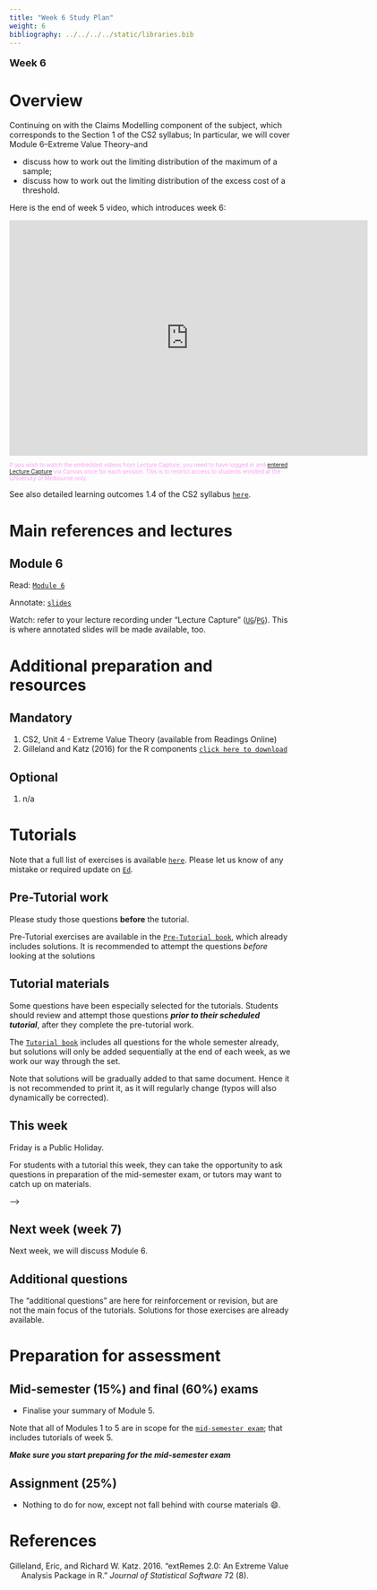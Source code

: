 ```yaml
---
title: "Week 6 Study Plan"
weight: 6
bibliography: ../../../../static/libraries.bib
---
```


<p style="font-size:18px;font-weight:bold;">
Week 6
</p>

# Overview

<!-- This week, we will cover the following topics: -->

Continuing on with the Claims Modelling component of the subject, which corresponds to the Section 1 of the CS2 syllabus; In particular, we will cover Module 6–Extreme Value Theory–and

- discuss how to work out the limiting distribution of the maximum of a sample;
- discuss how to work out the limiting distribution of the excess cost of a threshold.

Here is the end of week 5 video, which introduces week 6:

<iframe height="420" width="640" allowfullscreen frameborder="0" src="https://echo360.net.au/media/7a7d4ef8-99ba-4ab5-9c7a-075578fa11d2/public?autoplay=false&amp;automute=false">
</iframe>
<p style="font-size:10px;color: rgb(252, 156, 249);">
If you wish to watch the embedded videos from Lecture Capture, you need to have logged in and <a href="https://canvas.lms.unimelb.edu.au/courses/150864/external_tools/701">entered Lecture Capture</a> via Canvas once for each session. This is to restrict access to students enrolled at the University of Melbourne only.
</p>

See also detailed learning outcomes 1.4 of the CS2 syllabus [`here`](../../0-subject-guide/SILO).

# Main references and lectures

## Module 6

Read: [`Module 6`](../../1-claims-modelling/m6-extreme-value-theory)

Annotate: [`slides`](../../../output/23-GIM-M6-lec.pdf)
<!-- [``annotated slides``](../../../output/22-GIM-M1-lec_a.pdf) -->

Watch: refer to your lecture recording under “Lecture Capture” ([`UG`](https://canvas.lms.unimelb.edu.au/courses/150824/external_tools/701)/[`PG`](https://canvas.lms.unimelb.edu.au/courses/150864/external_tools/701)). This is where annotated slides will be made available, too.

# Additional preparation and resources

## Mandatory

1.  CS2, Unit 4 - Extreme Value Theory (available from Readings Online)
2.  Gilleland and Katz (2016) for the R components [`click here to download`](https://doi.org/10.18637/jss.v072.i08)

## Optional

1.  n/a

# Tutorials

Note that a full list of exercises is available [`here`](https://canvas.lms.unimelb.edu.au/courses/173733/modules/items/4466801). Please let us know of any mistake or required update on [`Ed`](https://canvas.lms.unimelb.edu.au/courses/173733/external_tools/5601?display=borderless).

## Pre-Tutorial work

Please study those questions **before** the tutorial.

Pre-Tutorial exercises are available in the [`Pre-Tutorial book`](https://canvas.lms.unimelb.edu.au/courses/173733/modules/items/4464391), which already includes solutions. It is recommended to attempt the questions *before* looking at the solutions

## Tutorial materials

Some questions have been especially selected for the tutorials. Students should review and attempt those questions ***prior to their scheduled tutorial***, after they complete the pre-tutorial work.

The [`Tutorial book`](https://canvas.lms.unimelb.edu.au/courses/173733/modules/items/4464392) includes all questions for the whole semester already, but solutions will only be added sequentially at the end of each week, as we work our way through the set.

Note that solutions will be gradually added to that same document. Hence it is not recommended to print it, as it will regularly change (typos will also dynamically be corrected).

## This week

Friday is a Public Holiday.

For students with a tutorial this week, they can take the opportunity to ask questions in preparation of the mid-semester exam, or tutors may want to catch up on materials.

<!-- Here is the recording available for Week 6 from William: -->
<!--  -->
<!-- <iframe height="420" width="640" allowfullscreen frameborder=0 src="https://echo360.net.au/media/10b07ac2-01e5-4a94-9493-67d6635fdc3b/public?autoplay=false&automute=false"></iframe> -->
<!--  -->
<!-- Here is the recording available for Week 6 from Eric: -->
<!--  -->
<!-- <iframe height="420" width="640" allowfullscreen frameborder=0 src="https://echo360.net.au/media/e04e8e3c-da0a-4e1e-929c-ee8af0656630/public?autoplay=false&automute=false"></iframe> -->
<!--  -->
<!-- <p style="font-size:10px;color: rgb(252, 156, 249);"> If you wish to watch the embedded videos from Lecture Capture, you need to have logged in and <a href="https://canvas.lms.unimelb.edu.au/courses/145406/external_tools/701">entered Lecture Capture</a> via Canvas once for each session. This is to restrict access to students enrolled at the University of Melbourne only. </p> -->

–\>

## Next week (week 7)

Next week, we will discuss Module 6.

<!-- Note that week 7 will be dedicated to the mid-semester exam. -->

## Additional questions

The “additional questions” are here for reinforcement or revision, but are not the main focus of the tutorials. Solutions for those exercises are already available.

# Preparation for assessment

## Mid-semester (15%) and final (60%) exams

<!-- install.packages("devtools") -->
<!-- devtools::install_github("hadley/emo") -->

- Finalise your summary of Module 5.

Note that all of Modules 1 to 5 are in scope for the [`mid-semester exam`](../../0-subject-guide/assessment//#mid-semester-exam); that includes tutorials of week 5.

***Make sure you start preparing for the mid-semester exam***

## Assignment (25%)

- Nothing to do for now, except not fall behind with course materials 😄.

# References

<div id="refs" class="references csl-bib-body hanging-indent">

<div id="ref-GiKa16" class="csl-entry">

Gilleland, Eric, and Richard W. Katz. 2016. “<span class="nocase">extRemes</span> 2.0: An Extreme Value Analysis Package in R.” *Journal of Statistical Software* 72 (8).

</div>

</div>
